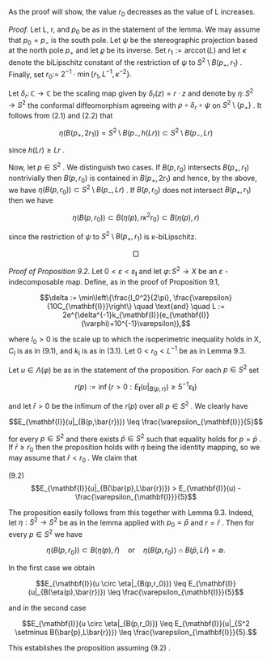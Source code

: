 As the proof will show, the value  $r_0$  decreases as the value of L increases.

*Proof.* Let L, r, and  $p_0$  be as in the statement of the lemma. We may assume that  $p_0 = p_-$  is the south pole. Let  $\psi$  be the stereographic projection based at the north pole  $p_+$  and let  $\varrho$  be its inverse. Set  $r_1 := \operatorname{arccot}(L)$  and let  $\kappa$  denote the biLipschitz constant of the restriction of  $\psi$  to  $S^2 \setminus B(p_+, r_1)$ . Finally, set  $r_0 :=$  $2^{-1} \cdot \min\{r_1, L^{-1}, \kappa^{-2}\}.$ 

Let  $\delta_r \colon \mathbb{C} \to \mathbb{C}$  be the scaling map given by  $\delta_r(z) = r \cdot z$  and denote by  $\eta \colon S^2 \to S^2$ the conformal diffeomorphism agreeing with  $\rho \circ \delta_r \circ \psi$  on  $S^2 \setminus \{p_+\}$ . It follows from  $(2.1)$  and  $(2.2)$  that

$$\eta(B(p_+, 2r_1)) = S^2 \setminus B(p_-, h(Lr)) \subset S^2 \setminus B(p_-, Lr)$$

since  $h(Lr) \geq Lr$ .

Now, let  $p \in S^2$ . We distinguish two cases. If  $B(p, r_0)$  intersects  $B(p_+, r_1)$  nontrivially then  $B(p, r_0)$  is contained in  $B(p_+, 2r_1)$  and hence, by the above, we have  $\eta(B(p,r_0)) \subset S^2 \setminus B(p_-,Lr)$ . If  $B(p,r_0)$  does not intersect  $B(p_+,r_1)$  then we have

$$\eta(B(p,r_0)) \subset B(\eta(p), r\kappa^2 r_0) \subset B(\eta(p), r)$$

since the restriction of  $\psi$  to  $S^2 \setminus B(p_+, r_1)$  is κ-biLipschitz.

$$\Box$$

*Proof of Proposition 9.2.* Let  $0 < \varepsilon < \varepsilon_{\mathbf{I}}$  and let  $\varphi \colon S^2 \to X$  be an  $\varepsilon$ -indecomposable map. Define, as in the proof of Proposition 9.1,

$$\delta := \min\left\{\frac{l_0^2}{2\pi}, \frac{\varepsilon}{10C_{\mathbf{I}}}\right\} \quad \text{and} \quad L := 2e^{\delta^{-1}k_{\mathbf{I}}(e_{\mathbf{I}}(\varphi)+10^{-1}\varepsilon)},$$

where  $l_0 > 0$  is the scale up to which the isoperimetric inequality holds in X,  $C_I$  is as in (9.1), and  $k_{\text{I}}$  is as in (3.1). Let  $0 < r_0 < L^{-1}$  be as in Lemma 9.3.

Let  $u \in \Lambda(\varphi)$  be as in the statement of the proposition. For each  $p \in S^2$  set

$$r(p) := \inf \left\{ r > 0 : E_{\mathbf{I}}(u|_{B(p,r)}) \ge 5^{-1} \varepsilon_{\mathbf{I}} \right\}$$

and let  $\bar{r} > 0$  be the infimum of the  $r(p)$  over all  $p \in S^2$ . We clearly have

$$E_{\mathbf{I}}(u|_{B(p,\bar{r})}) \leq \frac{\varepsilon_{\mathbf{I}}}{5}$$

for every  $p \in S^2$  and there exists  $\bar{p} \in S^2$  such that equality holds for  $p = \bar{p}$ . If  $\bar{r} \ge r_0$  then the proposition holds with  $\eta$  being the identity mapping, so we may assume that  $\bar{r} < r_0$ . We claim that

(9.2) 
$$E_{\mathbf{I}}(u|_{B(\bar{p},L\bar{r})}) > E_{\mathbf{I}}(u) - \frac{\varepsilon_{\mathbf{I}}}{5}$$

The proposition easily follows from this together with Lemma 9.3. Indeed, let  $\eta: S^2 \to S^2$  be as in the lemma applied with  $p_0 = \bar{p}$  and  $r = \bar{r}$ . Then for every  $p \in S^2$  we have

$$\eta(B(p,r_0)) \subset B(\eta(p),\bar{r}) \quad \text{or} \quad \eta(B(p,r_0)) \cap B(\bar{p},L\bar{r}) = \emptyset.$$

In the first case we obtain

$$E_{\mathbf{I}}(u \circ \eta|_{B(p,r_0)}) \leq E_{\mathbf{I}}(u|_{B(\eta(p),\bar{r})}) \leq \frac{\varepsilon_{\mathbf{I}}}{5}$$

and in the second case

$$E_{\mathbf{I}}(u \circ \eta|_{B(p,r_0)}) \leq E_{\mathbf{I}}(u|_{S^2 \setminus B(\bar{p},L\bar{r})}) \leq \frac{\varepsilon_{\mathbf{I}}}{5}.$$

This establishes the proposition assuming  $(9.2)$ .
